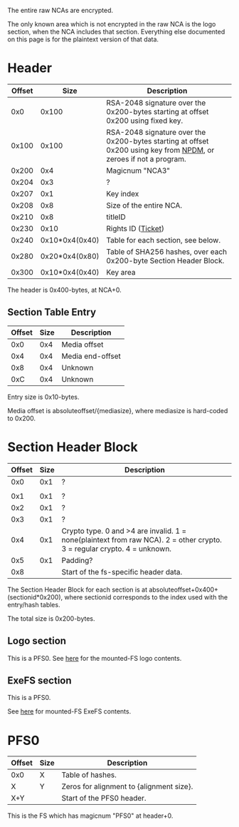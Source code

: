The entire raw NCAs are encrypted.

The only known area which is not encrypted in the raw NCA is the logo
section, when the NCA includes that section. Everything else documented
on this page is for the plaintext version of that
data.

# Header

| Offset | Size            | Description                                                                                                                             |
| ------ | --------------- | --------------------------------------------------------------------------------------------------------------------------------------- |
| 0x0    | 0x100           | RSA-2048 signature over the 0x200-bytes starting at offset 0x200 using fixed key.                                                       |
| 0x100  | 0x100           | RSA-2048 signature over the 0x200-bytes starting at offset 0x200 using key from [NPDM](NPDM.md "wikilink"), or zeroes if not a program. |
| 0x200  | 0x4             | Magicnum "NCA3"                                                                                                                         |
| 0x204  | 0x3             | ?                                                                                                                                       |
| 0x207  | 0x1             | Key index                                                                                                                               |
| 0x208  | 0x8             | Size of the entire NCA.                                                                                                                 |
| 0x210  | 0x8             | titleID                                                                                                                                 |
| 0x230  | 0x10            | Rights ID ([Ticket](Ticket.md "wikilink"))                                                                                              |
| 0x240  | 0x10\*0x4(0x40) | Table for each section, see below.                                                                                                      |
| 0x280  | 0x20\*0x4(0x80) | Table of SHA256 hashes, over each 0x200-byte Section Header Block.                                                                      |
| 0x300  | 0x10\*0x4(0x40) | Key area                                                                                                                                |

The header is 0x400-bytes, at NCA+0.

## Section Table Entry

| Offset | Size | Description      |
| ------ | ---- | ---------------- |
| 0x0    | 0x4  | Media offset     |
| 0x4    | 0x4  | Media end-offset |
| 0x8    | 0x4  | Unknown          |
| 0xC    | 0x4  | Unknown          |

Entry size is 0x10-bytes.

Media offset is absoluteoffset/{mediasize}, where mediasize is
hard-coded to
0x200.

# Section Header Block

| Offset | Size | Description                                                                                                              |
| ------ | ---- | ------------------------------------------------------------------------------------------------------------------------ |
| 0x0    | 0x1  | ?                                                                                                                        |
|        |      |                                                                                                                          |
| 0x1    | 0x1  | ?                                                                                                                        |
| 0x2    | 0x1  | ?                                                                                                                        |
| 0x3    | 0x1  | ?                                                                                                                        |
| 0x4    | 0x1  | Crypto type. 0 and \>4 are invalid. 1 = none(plaintext from raw NCA). 2 = other crypto. 3 = regular crypto. 4 = unknown. |
| 0x5    | 0x1  | Padding?                                                                                                                 |
| 0x8    |      | Start of the fs-specific header data.                                                                                    |

The Section Header Block for each section is at
absoluteoffset+0x400+(sectionid\*0x200), where sectionid corresponds to
the index used with the entry/hash tables.

The total size is 0x200-bytes.

## Logo section

This is a PFS0. See [here](NCA%20Content%20FS.md "wikilink") for the
mounted-FS logo contents.

## ExeFS section

This is a PFS0.

See [here](ExeFS.md "wikilink") for mounted-FS ExeFS contents.

# PFS0

| Offset | Size | Description                              |
| ------ | ---- | ---------------------------------------- |
| 0x0    | X    | Table of hashes.                         |
| X      | Y    | Zeros for alignment to {alignment size}. |
| X+Y    |      | Start of the PFS0 header.                |

This is the FS which has magicnum "PFS0" at header+0.
